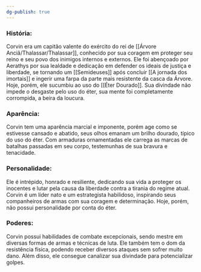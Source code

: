 ```yaml
---
dg-publish: true
---
```


### História:

Corvin era um capitão valente do exército do rei de [[Árvore Anciã/Thalassar/Thalassar]], conhecido por sua coragem em proteger seu reino e seu povo dos inimigos internos e externos. Ele foi abençoado por Aerathys por sua lealdade e dedicação em defender os ideais de justiça e liberdade, se tornando um [[Semideuses]] após concluir [[A jornada dos imortais]] e ingerir uma farpa da parte mais resistente da casca da Árvore. Hoje, porém, ele sucumbiu ao uso do [[Éter Dourado]]. Sua divindade não impede o desgaste pelo uso do éter, sua mente foi completamente corrompida, a beira da loucura. 
### Aparência:

Corvin tem uma aparência marcial e imponente, porém age como se estivesse cansado e abatido, seus olhos emanam um brilho dourado, típico do uso do éter. Com armaduras ornamentadas ele carrega as marcas de batalhas passadas em seu corpo, testemunhas de sua bravura e tenacidade.
### Personalidade: 

Ele é intrépido, honrado e resiliente, dedicando sua vida a proteger os inocentes e lutar pela causa da liberdade contra a tirania do regime atual. Corvin é um líder nato e um estrategista habilidoso, inspirando seus companheiros de armas com sua coragem e determinação. Hoje, porém, não possui personalidade por conta do éter.

### Poderes:

Corvin possui habilidades de combate excepcionais, sendo mestre em diversas formas de armas e técnicas de luta. Ele também tem o dom da resistência física, podendo receber diversos ataques sem sofrer muito dano. Além disso, ele consegue canalizar sua divindade para potencializar golpes.